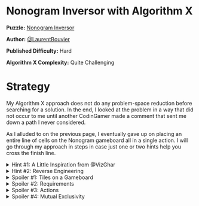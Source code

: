 # Nonogram Inversor with Algorithm X

__Puzzle:__ [Nonogram Inversor](https://www.codingame.com/training/hard/nonogram-inversor)

__Author:__ [@LaurentBouvier](https://www.codingame.com/profile/6061d439c21bc69dacb351d2dae6ccda742965)

__Published Difficulty:__ Hard

__Algorithm X Complexity:__ Quite Challenging


# Strategy

My Algorithm X approach does not do any problem-space reduction before searching for a solution. In the end, I looked at the problem in a way that did not occur to me until another CodinGamer made a comment that sent me down a path I never considered.

As I alluded to on the previous page, I eventually gave up on placing an entire line of cells on the Nonogram gameboard all in a single action. I will go through my approach in steps in case just one or two hints help you cross the finish line.

<details>
<summary>Hint #1: A Little Inspiration from @VizGhar</summary>

In a Discord message, [@VizGhar](https://www.codingame.com/profile/c152bee9fe8dc90ac4f6b84505b59ebb9086993) said to me:

>My actions are:
> * Placing [segments] vertically/horizontally marking those spaces for half a point.
> * Placing empty spaces for full point.

Although I don’t use “points”, his idea of 1/2 points and full points led me to my eventual solution, which I think feels very elegant, __primarily__ because of his points idea.

</details>


<details>
<summary>Hint #2: Reverse Engineering</summary>

To understand how I set up my Algorithm X matrix, consider the following debug output for __Test Case 1 - Dog__:

```
len(actions)=65
len(requirements)=63
len(me_requirements)=4
```

</details>

<details>
<summary>Spoiler #1: Tiles on a Gameboard</summary>

Following @VizGhar’s lead, my tiles are either `Segment`s or single white space cells. The entire Nonogram gameboard must be covered by some combination of `Segment`s and white spaces. Placing a `Segment` on the gameboard never includes any white space and placing a white space on the gameboard never covers any more than a single 1x1 cell.

</details>

<details>
<summary>Spoiler #2: Requirements</summary>

@VizGhar had a great idea with the 1/2 points and full points. All I did was convert that idea to language that felt closer to what I had done on all the puzzles before.

<details>
<summary>Show me the money!</summary>

* All cells must be covered horizontally.
* All cells must be covered veritcally.
* All segments must be placed on the gameboard.

</details>

</details>

<details>
<summary>Spoiler #3: Actions</summary>

I cannot take much credit for this. My actions match @VizGhar's actions exactly. It is unusual for me to have two different types of actions, but to cover the entire gameboard, it worked nicely here.

* place segment
* place white space

Where this really gets interesting is in the process of identifying a full list of locations that are options for the placement of each segment. Based on the other segments in the line, the options are limited.

</details>

<details>
<summary>Spoiler #4: Mutual Exclusivity</summary>

For any two contiguous segments. Each action of placing segment 1 (action 1) must be considered with each action of placing segment 2 (action 2). These actions are mutually exclusive if:

1. The two segments do not overal at all.
2. Segment 2's placement is earlier than the right end of segement 1 + two spaces.

</details>
